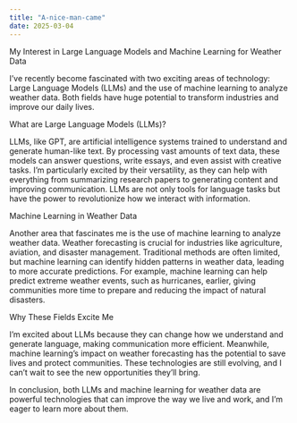 ```yaml
---
title: "A-nice-man-came"
date: 2025-03-04
---
```


My Interest in Large Language Models and Machine Learning for Weather Data

I’ve recently become fascinated with two exciting areas of technology: Large Language Models (LLMs) and the use of machine learning to analyze weather data. Both fields have huge potential to transform industries and improve our daily lives.

What are Large Language Models (LLMs)?

LLMs, like GPT, are artificial intelligence systems trained to understand and generate human-like text. By processing vast amounts of text data, these models can answer questions, write essays, and even assist with creative tasks. I’m particularly excited by their versatility, as they can help with everything from summarizing research papers to generating content and improving communication. LLMs are not only tools for language tasks but have the power to revolutionize how we interact with information.

Machine Learning in Weather Data

Another area that fascinates me is the use of machine learning to analyze weather data. Weather forecasting is crucial for industries like agriculture, aviation, and disaster management. Traditional methods are often limited, but machine learning can identify hidden patterns in weather data, leading to more accurate predictions. For example, machine learning can help predict extreme weather events, such as hurricanes, earlier, giving communities more time to prepare and reducing the impact of natural disasters.

Why These Fields Excite Me

I’m excited about LLMs because they can change how we understand and generate language, making communication more efficient. Meanwhile, machine learning’s impact on weather forecasting has the potential to save lives and protect communities. These technologies are still evolving, and I can’t wait to see the new opportunities they’ll bring.

In conclusion, both LLMs and machine learning for weather data are powerful technologies that can improve the way we live and work, and I’m eager to learn more about them.
